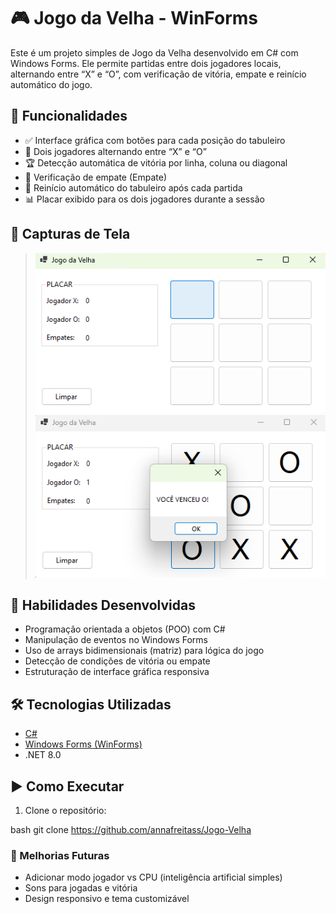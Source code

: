 # 🎮 Jogo da Velha - WinForms
 
Este é um projeto simples de Jogo da Velha desenvolvido em C# com Windows Forms. Ele permite partidas entre dois jogadores locais, alternando entre “X” e “O”, com verificação de vitória, empate e reinício automático do jogo.
 
## 🧩 Funcionalidades
 
- ✅ Interface gráfica com botões para cada posição do tabuleiro
- 👥 Dois jogadores alternando entre “X” e “O”
- 🏆 Detecção automática de vitória por linha, coluna ou diagonal
- 😬 Verificação de empate (Empate)
- 🔄 Reinício automático do tabuleiro após cada partida
- 📊 Placar exibido para os dois jogadores durante a sessão
 
## 📸 Capturas de Tela
> ![Exemplo do jogo](https://github.com/annafreitass/Jogo-Velha/blob/main/img1.png)
> ![Exemplo do jogo](https://github.com/annafreitass/Jogo-Velha/blob/main/img2.png)
 
## 🧩 Habilidades Desenvolvidas
 
- Programação orientada a objetos (POO) com C#
- Manipulação de eventos no Windows Forms
- Uso de arrays bidimensionais (matriz) para lógica do jogo
- Detecção de condições de vitória ou empate
- Estruturação de interface gráfica responsiva
 
## 🛠️ Tecnologias Utilizadas
 
- [C#](https://learn.microsoft.com/pt-br/dotnet/csharp/)
- [Windows Forms (WinForms)](https://learn.microsoft.com/pt-br/dotnet/desktop/winforms/)
- .NET 8.0
 
## ▶️ Como Executar
 
1. Clone o repositório:
 
bash
git clone https://github.com/annafreitass/Jogo-Velha

### 🚧 Melhorias Futuras
- Adicionar modo jogador vs CPU (inteligência artificial simples)
- Sons para jogadas e vitória
- Design responsivo e tema customizável

